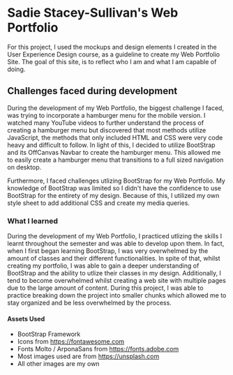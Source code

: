 # Sadie Stacey-Sullivan's Web Portfolio

For this project, I used the mockups and design elements I created in the User Experience Design course, as a guideline to create my Web Portfolio Site. 
The goal of this site, is to reflect who I am and what I am capable of doing. 

## Challenges faced during development

During the development of my Web Portfolio, the biggest challenge I faced, was trying to incorporate a hamburger menu for the mobile version. 
I watched many YouTube videos to further understand the process of creating a hamburger menu but discovered that most methods utilize JavaScript,
the methods that only included HTML and CSS were very code heavy and difficult to follow. In light of this, I decided to utilize BootStrap and its
OffCanvas Navbar to create the hamburger menu. This allowed me to easily create a hamburger menu that transitions to a full sized navigation on desktop. 

Furthermore, I faced challenges utlizing BootStrap for my Web Portfolio. My knowledge of BootStrap was limited so I didn't have the confidence to use 
BootStrap for the entirety of my design. Because of this, I utilized my own style sheet to add additional CSS and create my media queries. 

### What I learned

During the development of my Web Portfolio, I practiced utlizing the skills I learnt throughout the semester and was able to develop upon them. In fact,
when I first began learning BootStrap, I was very overwhelmed by the amount of classes and their different functionalities. In spite of that, whilst creating
my portfolio, I was able to gain a deeper understanding of BootStrap and the ability to utlize their classes in my design. Additionally, I tend to become overwhelmed
whilst creating a web site with multiple pages due to the large amount of content. During this project, I was able to practice breaking down the project into smaller chunks
which allowed me to stay organized and be less overwhelmed by the process. 

#### Assets Used

- BootStrap Framework
- Icons from https://fontawesome.com 
- Fonts Molto / ArponaSans from https://fonts.adobe.com
- Most images used are from https://unsplash.com
- All other images are my own